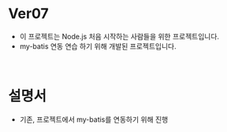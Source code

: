 # Ver07

- 이 프로젝트는 Node.js 처음 시작하는 사람들을 위한 프로젝트입니다.
- my-batis 연동 연습 하기 위해 개발된 프로젝트입니다.

<br/>

# 설명서 

- 기존, 프로젝트에서 my-batis를 연동하기 위해 진행